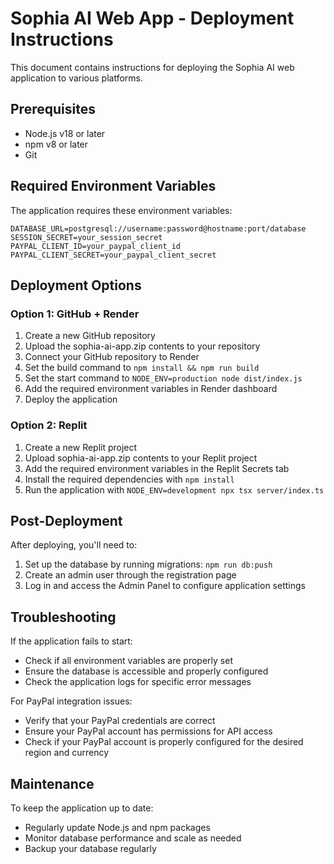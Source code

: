 # Sophia AI Web App - Deployment Instructions

This document contains instructions for deploying the Sophia AI web application to various platforms.

## Prerequisites

- Node.js v18 or later
- npm v8 or later
- Git

## Required Environment Variables

The application requires these environment variables:

```
DATABASE_URL=postgresql://username:password@hostname:port/database
SESSION_SECRET=your_session_secret
PAYPAL_CLIENT_ID=your_paypal_client_id
PAYPAL_CLIENT_SECRET=your_paypal_client_secret
```

## Deployment Options

### Option 1: GitHub + Render

1. Create a new GitHub repository
2. Upload the sophia-ai-app.zip contents to your repository
3. Connect your GitHub repository to Render
4. Set the build command to `npm install && npm run build`
5. Set the start command to `NODE_ENV=production node dist/index.js`
6. Add the required environment variables in Render dashboard
7. Deploy the application

### Option 2: Replit

1. Create a new Replit project
2. Upload sophia-ai-app.zip contents to your Replit project
3. Add the required environment variables in the Replit Secrets tab
4. Install the required dependencies with `npm install`
5. Run the application with `NODE_ENV=development npx tsx server/index.ts`

## Post-Deployment

After deploying, you'll need to:

1. Set up the database by running migrations: `npm run db:push`
2. Create an admin user through the registration page
3. Log in and access the Admin Panel to configure application settings

## Troubleshooting

If the application fails to start:
- Check if all environment variables are properly set
- Ensure the database is accessible and properly configured
- Check the application logs for specific error messages

For PayPal integration issues:
- Verify that your PayPal credentials are correct
- Ensure your PayPal account has permissions for API access
- Check if your PayPal account is properly configured for the desired region and currency

## Maintenance

To keep the application up to date:
- Regularly update Node.js and npm packages
- Monitor database performance and scale as needed
- Backup your database regularly